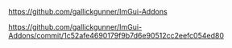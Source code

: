https://github.com/gallickgunner/ImGui-Addons

https://github.com/gallickgunner/ImGui-Addons/commit/1c52afe4690179f9b7d6e90512cc2eefc054ed80
